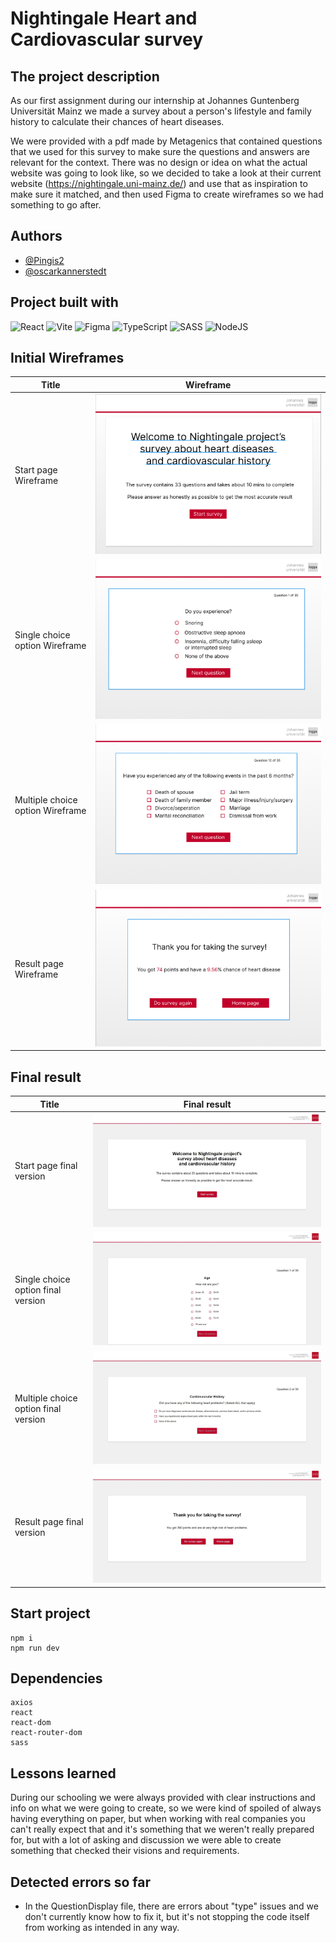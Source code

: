 # Nightingale Heart and Cardiovascular survey

## The project description

As our first assignment during our internship at Johannes Guntenberg Universität Mainz we made a survey about a person's lifestyle and family history to calculate their chances of heart diseases.

We were provided with a pdf made by Metagenics that contained questions that we used for this survey to make sure the questions and answers are relevant for the context. There was no design or idea on what the actual website was going to look like, so we decided to take a look at their current website (https://nightingale.uni-mainz.de/) and use that as inspiration to make sure it matched, and then used Figma to create wireframes so we had something to go after.

## Authors

- [@Pingis2](https://github.com/Pingis2)
- [@oscarkannerstedt](https://github.com/oscarkannerstedt)

## Project built with

![React](https://img.shields.io/badge/react-%2320232a.svg?style=for-the-badge&logo=react&logoColor=%2361DAFB)
![Vite](https://img.shields.io/badge/vite-%23646CFF.svg?style=for-the-badge&logo=vite&logoColor=white)
![Figma](https://img.shields.io/badge/figma-%23F24E1E.svg?style=for-the-badge&logo=figma&logoColor=white)
![TypeScript](https://img.shields.io/badge/typescript-%23007ACC.svg?style=for-the-badge&logo=typescript&logoColor=white)
![SASS](https://img.shields.io/badge/SASS-hotpink.svg?style=for-the-badge&logo=SASS&logoColor=white)
![NodeJS](https://img.shields.io/badge/node.js-6DA55F?style=for-the-badge&logo=node.js&logoColor=white)

## Initial Wireframes

| **Title**              | **Wireframe**  |
|------------------------|----------------|
| Start page Wireframe     | ![Start page Wireframe](src/assets/Wireframes/Start-page-Wireframe.png) |
| Single choice option Wireframe     | ![Single choice option Wireframe](src/assets/Wireframes/Single-choice-option-Wireframe.png) |
| Multiple choice option Wireframe    | ![Multiple choice option Wireframe](src/assets/Wireframes/Multiple-choice-option-Wireframe.png) |
| Result page Wireframe   | ![Result page Wireframe](src/assets/Wireframes/Result-page-Wireframe.png) |


## Final result

| **Title**              | **Final result**  |
|------------------------|----------------|
| Start page final version    | ![Start page final version](src/assets/final-result/Start-page-final.jpeg) |
| Single choice option final version    | ![Single choice option final version](src/assets/final-result/Single-choice-final.jpeg) |
| Multiple choice option final version    | ![Multiple choice option final version](src/assets/final-result/Multiple-choice-final.jpeg) |
| Result page final version   | ![Result page final version](src/assets/final-result/Result-page-final.jpeg) |

## Start project

```
npm i
npm run dev
```

## Dependencies

```
axios
react
react-dom
react-router-dom
sass
```

## Lessons learned

During our schooling we were always provided with clear instructions and info on what we were going to create, so we were kind of spoiled of always having everything on paper, but when working with real companies you can't really expect that and it's something that we weren't really prepared for, but with a lot of asking and discussion we were able to create something that checked their visions and requirements.

## Detected errors so far
- In the QuestionDisplay file, there are errors about "type" issues and we don't currently know how to fix it, but it's not stopping the code itself from working as intended in any way.